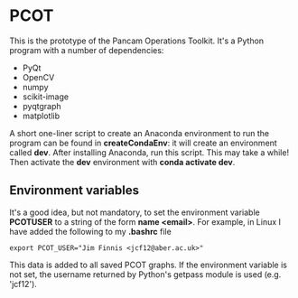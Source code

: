 # PCOT

This is the prototype of the Pancam Operations Toolkit. It's a Python
program with a number of dependencies:

* PyQt
* OpenCV
* numpy
* scikit-image
* pyqtgraph
* matplotlib

A short one-liner script to create an Anaconda environment to run
the program can be found in **createCondaEnv**: it will create an
environment called **dev**. After installing
Anaconda, run this script. This may take a while!
Then activate the **dev** environment with **conda activate dev**.


## Environment variables

It's a good idea, but not mandatory, to set the environment variable
**PCOTUSER** to a string of the form **name \<email\>**. For example,
in Linux I have added the following to my **.bashrc** file
```
export PCOT_USER="Jim Finnis <jcf12@aber.ac.uk>"
```
This data is added to all saved PCOT graphs. If the environment variable
is not set, the username returned by Python's getpass module is used
(e.g. 'jcf12').
